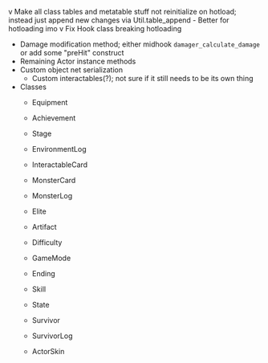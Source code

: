v Make all class tables and metatable stuff not reinitialize on hotload; instead just append new changes via Util.table_append
    - Better for hotloading imo
v Fix Hook class breaking hotloading
- Damage modification method; either midhook `damager_calculate_damage` or add some "preHit" construct
- Remaining Actor instance methods
- Custom object net serialization
    - Custom interactables(?); not sure if it still needs to be its own thing
- Classes
    - Equipment
    - Achievement

    - Stage
    - EnvironmentLog
    
    - InteractableCard
    - MonsterCard

    - MonsterLog
    - Elite
    
    - Artifact
    - Difficulty
    - GameMode

    - Ending

    - Skill
    - State
    - Survivor
    - SurvivorLog
    - ActorSkin
